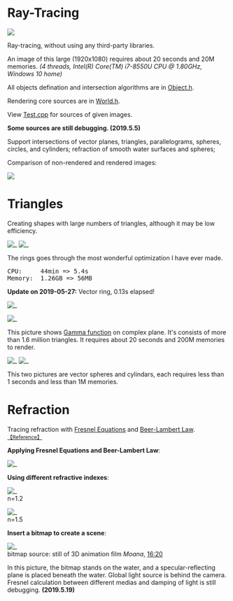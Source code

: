 # Ray-Tracing

![ ](Cover.jpg)

Ray-tracing, without using any third-party libraries.

An image of this large (1920x1080) requires about 20 seconds and 20M memories. _(4 threads, Intel(R) Core(TM) i7-8550U CPU @ 1.80GHz, Windows 10 home)_

All objects defination and intersection algorithms are in [Object.h](Object.h).

Rendering core sources are in [World.h](World.h).

View [Test.cpp](Test.cpp) for sources of given images.

**Some sources are still debugging. (2019.5.5)**

Support intersections of vector planes, triangles, parallelograms, spheres, circles, and cylinders; refraction of smooth water surfaces and spheres;

Comparison of non-rendered and rendered images:

![ ](compare.png)



# Triangles

Creating shapes with large numbers of triangles, although it may be low efficiency. 

![_](ring1.jpg)
![_](ring2.jpg)

The rings goes through the most wonderful optimization I have ever made. <br/>
<pre>CPU:     44min => 5.4s
Memory:  1.26GB => 56MB</pre>

**Update on 2019-05-27:** 
Vector ring, 0.13s elapsed! 

![_](ring_vec.jpg)

![_](Γ.jpg)

This picture shows <a href="https://en.wikipedia.org/wiki/Gamma_function" target="_blank">Gamma function</a> on complex plane. It's consists of more than 1.6 million triangles. It requires about 20 seconds and 200M memories to render. 

![_](beads.jpg)
![_](pyramid.jpg)

This two pictures are vector spheres and cylindars, each requires less than 1 seconds and less than 1M memories. 



# Refraction

Tracing refraction with [Fresnel Equations](https://en.wikipedia.org/wiki/Fresnel_equations) and [Beer-Lambert Law](https://en.wikipedia.org/wiki/Beer%E2%80%93Lambert_law). <sup>[【Reference】](https://graphics.stanford.edu/courses/cs148-10-summer/docs/2006--degreve--reflection_refraction.pdf)</sup>

__Applying Fresnel Equations and Beer-Lambert Law__: 

![_](crystal_ball.jpg)

__Using different refractive indexes__: 

![_](water1.2.jpg) <br/>n=1.2

![_](water1.5.jpg) <br/>n=1.5

__Insert a bitmap to create a scene__: 

![_](scene_1.jpg) <br/>
bitmap source: still of 3D animation film _Moana_, [16:20](Moana_16_20.png)

In this picture, the bitmap stands on the water, and a specular-reflecting plane is placed beneath the water. Global light source is behind the camera. 
Fresnel calculation between different medias and damping of light is still debugging. **(2019.5.19)**




